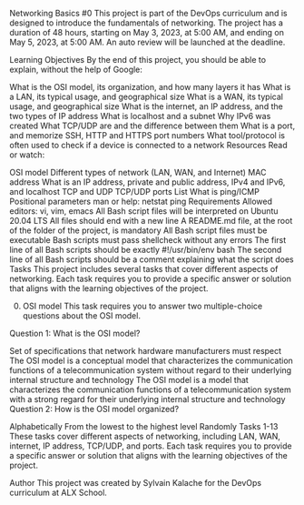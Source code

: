 Networking Basics #0
This project is part of the DevOps curriculum and is designed to introduce the fundamentals of networking. The project has a duration of 48 hours, starting on May 3, 2023, at 5:00 AM, and ending on May 5, 2023, at 5:00 AM. An auto review will be launched at the deadline.

Learning Objectives
By the end of this project, you should be able to explain, without the help of Google:

What is the OSI model, its organization, and how many layers it has
What is a LAN, its typical usage, and geographical size
What is a WAN, its typical usage, and geographical size
What is the internet, an IP address, and the two types of IP address
What is localhost and a subnet
Why IPv6 was created
What TCP/UDP are and the difference between them
What is a port, and memorize SSH, HTTP and HTTPS port numbers
What tool/protocol is often used to check if a device is connected to a network
Resources
Read or watch:

OSI model
Different types of network (LAN, WAN, and Internet)
MAC address
What is an IP address, private and public address, IPv4 and IPv6, and localhost
TCP and UDP
TCP/UDP ports List
What is ping/ICMP
Positional parameters
man or help:
netstat
ping
Requirements
Allowed editors: vi, vim, emacs
All Bash script files will be interpreted on Ubuntu 20.04 LTS
All files should end with a new line
A README.md file, at the root of the folder of the project, is mandatory
All Bash script files must be executable
Bash scripts must pass shellcheck without any errors
The first line of all Bash scripts should be exactly #!/usr/bin/env bash
The second line of all Bash scripts should be a comment explaining what the script does
Tasks
This project includes several tasks that cover different aspects of networking. Each task requires you to provide a specific answer or solution that aligns with the learning objectives of the project.

0. OSI model
   This task requires you to answer two multiple-choice questions about the OSI model.

Question 1: What is the OSI model?

Set of specifications that network hardware manufacturers must respect
The OSI model is a conceptual model that characterizes the communication functions of a telecommunication system without regard to their underlying internal structure and technology
The OSI model is a model that characterizes the communication functions of a telecommunication system with a strong regard for their underlying internal structure and technology
Question 2: How is the OSI model organized?

Alphabetically
From the lowest to the highest level
Randomly
Tasks 1-13
These tasks cover different aspects of networking, including LAN, WAN, internet, IP address, TCP/UDP, and ports. Each task requires you to provide a specific answer or solution that aligns with the learning objectives of the project.

Author
This project was created by Sylvain Kalache for the DevOps curriculum at ALX School.
